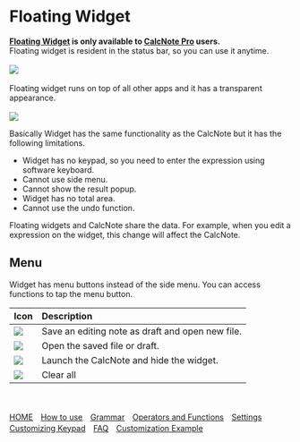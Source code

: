 # Floating Widget
**[Floating Widget](floating_widget.md) is only available to [CalcNote Pro](https://play.google.com/store/apps/details?id=com.burton999.notecal.pro) users.**  
Floating widget is resident in the status bar, so you can use it anytime.
<br><br>
<img src="https://raw.githubusercontent.com/burton999dev/CalcNoteHelp/master/images/en/floating_notification.png">
<br><br>
Floating widget runs on top of all other apps and it has a transparent appearance.
<br><br>
<img src="https://raw.githubusercontent.com/burton999dev/CalcNoteHelp/master/images/en/floating_widget.png">

Basically Widget has the same functionality as the CalcNote but it has the following limitations.  

- Widget has no keypad, so you need to enter the expression using software keyboard.
- Cannot use side menu.  
- Cannot show the result popup.
- Widget has no total area.
- Cannot use the undo function.

Floating widgets and CalcNote share the data.
For example, when you edit a expression on the widget, this change will affect the CalcNote.

## Menu
Widget has menu buttons instead of the side menu. You can access functions to tap the menu button.  


|Icon|Description|
|:-----------|:------------|
<img src="https://raw.githubusercontent.com/burton999dev/CalcNoteHelp/master/images/all/ic_add_black_18dp.png">|Save an editing note as draft and open new file.
<img src="https://raw.githubusercontent.com/burton999dev/CalcNoteHelp/master/images/all/ic_folder_black_18dp.png">|Open the saved file or draft.
<img src="https://raw.githubusercontent.com/burton999dev/CalcNoteHelp/master/images/all/ic_calculator_black_18dp.png">|Launch the CalcNote and hide the widget.
<img src="https://raw.githubusercontent.com/burton999dev/CalcNoteHelp/master/images/all/ic_delete_forever_black_18dp.png">|Clear all

<br><br>
[HOME](index.md)　[How to use](how2use.md)　[Grammar](http://burton999dev.github.io/CalcNoteHelp/grammar_en.html)　[Operators and Functions](operator_and_function.md)　[Settings](settings.md)　[Customizing Keypad](customizing_keypad.md)　[FAQ](faq.md)　[Customization Example](example4theme.md)  
